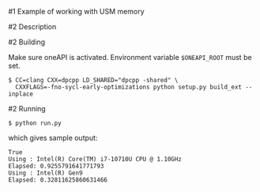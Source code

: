 #1 Example of working with USM memory

#2 Description

#2 Building

Make sure oneAPI is activated. Environment variable `$ONEAPI_ROOT` must be set.


```
$ CC=clang CXX=dpcpp LD_SHARED="dpcpp -shared" \
  CXXFLAGS=-fno-sycl-early-optimizations python setup.py build_ext --inplace
```

#2 Running

```
$ python run.py
```

which gives sample output:

```
True
Using : Intel(R) Core(TM) i7-10710U CPU @ 1.10GHz
Elapsed: 0.9255791641771793
Using : Intel(R) Gen9
Elapsed: 0.32811625860631466
```

